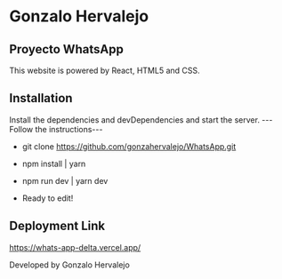 # Gonzalo Hervalejo
## Proyecto WhatsApp  
This website is powered by React, HTML5 and CSS. 

## Installation
Install the dependencies and devDependencies and start the server.
---Follow the instructions--- 

- git clone https://github.com/gonzahervalejo/WhatsApp.git

- npm install | yarn 

- npm run dev | yarn dev 

- Ready to edit!

## Deployment Link
https://whats-app-delta.vercel.app/
 
 Developed by Gonzalo Hervalejo
